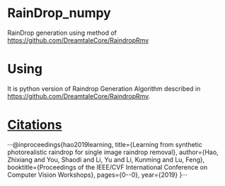 # RainDrop_numpy
RainDrop generation using method of https://github.com/DreamtaleCore/RaindropRmv

# Using
It is python version of Raindrop Generation Algorithm described in https://github.com/DreamtaleCore/RaindropRmv.

# [Citations](https://github.com/DreamtaleCore/RaindropRmv)
···@inproceedings{hao2019learning,
  title={Learning from synthetic photorealistic raindrop for single image raindrop removal},
  author={Hao, Zhixiang and You, Shaodi and Li, Yu and Li, Kunming and Lu, Feng},
  booktitle={Proceedings of the IEEE/CVF International Conference on Computer Vision Workshops},
  pages={0--0},
  year={2019}
}···

